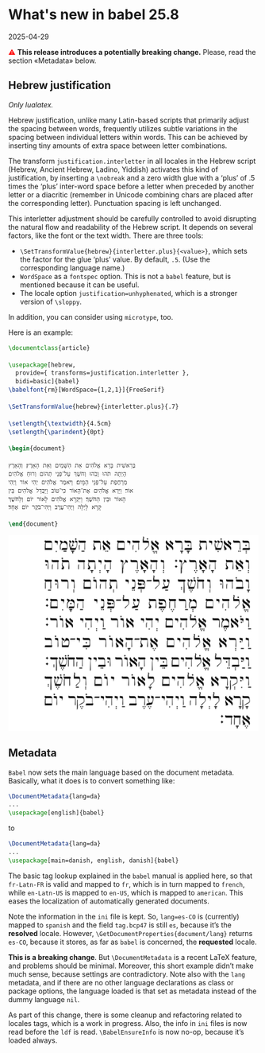 # What's new in babel 25.8

2025-04-29

<span style="color:red;">⚠</span> **This release introduces a
potentially breaking change.** Please, read the section «Metadata»
below.

## Hebrew justification

*Only lualatex.*

Hebrew justification, unlike many Latin-based scripts that primarily
adjust the spacing between words, frequently utilizes subtle variations in
the spacing between individual letters within words. This can be achieved
by inserting tiny amounts of extra space between letter combinations.

The transform `justification.interletter` in all locales in the Hebrew
script (Hebrew, Ancient Hebrew, Ladino, Yiddish) activates this kind of
justification, by inserting a `\nobreak` and a zero width glue with a
‘plus’ of .5 times the ‘plus’ inter-word space before a letter when
preceded by another letter or a diacritic (remember in Unicode
combining chars are placed after the corresponding letter). Punctuation
spacing is left unchanged.

This interletter adjustment should be carefully controlled to avoid
disrupting the natural flow and readability of the Hebrew script. It
depends on several factors, like the font or the text width. There
are three tools:
* `\SetTransformValue{hebrew}{interletter.plus}{<value>}`, which sets the factor
  for the glue ‘plus’ value. By default, `.5`. (Use the corresponding
  language name.)
* `WordSpace` as a `fontspec` option. This is not a `babel` feature,
  but is mentioned because it can be useful.
* The locale option `justification=unhyphenated`, which is a stronger
  version of `\sloppy`.
  
In addition, you can consider using `microtype`, too. 

Here is an example:
```tex
\documentclass{article}

\usepackage[hebrew,
  provide={ transforms=justification.interletter }, 
  bidi=basic]{babel}
\babelfont{rm}[WordSpace={1,2,1}]{FreeSerif}

\SetTransformValue{hebrew}{interletter.plus}{.7}

\setlength{\textwidth}{4.5cm}
\setlength{\parindent}{0pt}

\begin{document}

בְּרֵאשִׁית בָּרָא אֱלֹהִים אֵת הַשָּׁמַיִם וְאֵת הָאָרֶץ׃ וְהָאָרֶץ
הָיְתָה תֹהוּ וָבֹהוּ וְחֹשֶׁךְ עַל־פְּנֵי תְהוֹם וְרוּחַ אֱלֹהִים
מְרַחֶפֶת עַל־פְּנֵי הַמָּיִם׃ וַיֹּאמֶר אֱלֹהִים יְהִי אוֹר וַיְהִי
אוֹר׃ וַיַּרְא אֱלֹהִים אֶת־הָאוֹר כִּי־טוֹב וַיַּבְדֵּל אֱלֹהִים בֵּין
הָאוֹר וּבֵין הַחֹשֶׁךְ׃ וַיִּקְרָא אֱלֹהִים לָאוֹר יוֹם וְלַחֹשֶׁךְ
קָרָא לָיְלָה וַיְהִי־עֶרֶב וַיְהִי־בֹקֶר יוֹם אֶחָד׃

\end{document}
```
![](../media/hebrew-interletter.png)

## Metadata

`Babel` now sets the main language based on the document metadata. 
Basically, what it does is to convert something like:
```tex
\DocumentMetadata{lang=da}
...
\usepackage[english]{babel}
```
to
```tex
\DocumentMetadata{lang=da}
...
\usepackage[main=danish, english, danish]{babel}
```

The basic tag lookup explained in the `babel` manual is applied here,
so that `fr-Latn-FR` is valid and mapped to `fr`, which is in turn
mapped to `french`, while `en-Latn-US` is mapped to `en-US`, which is
mapped to `american`. This eases the localization of automatically
generated documents.

Note the information in the `ini` file is kept. So, `lang=es-CO` is
(currently) mapped to `spanish` and the field `tag.bcp47` is still
`es`, because it’s the **resolved** locale. However,
`\GetDocumentProperties{document/lang}` returns `es-CO`, because it
stores, as far as `babel` is concerned, the **requested** locale.

**This is a breaking change**. But `\DocumentMetadata` is a recent
LaTeX feature, and problems should be minimal. Moreover, this short
example didn’t make much sense, because settings are contradictory.
Note also with the `lang` metadata, and if there are no other language
declarations as class or package options, the language loaded is
that set as metadata instead of the dummy language `nil`.

As part of this change, there is some cleanup and refactoring related
to locales tags, which is a work in progress. Also, the info in
`ini` files is now read before the `ldf` is read. `\BabelEnsureInfo`
is now no-op, because it’s loaded always.
